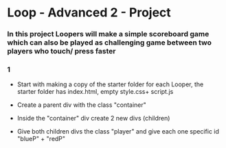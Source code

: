 # Loop - Advanced 2 - Project
### In this project Loopers will make a simple scoreboard game which can also be played as challenging game between two players who touch/ press faster
### 1
- Start with making a copy of the starter folder for each Looper, the starter folder has index.html, empty style.css+ script.js

- Create a parent div with the class "container"
- Inside the "container" div create 2 new divs (children)
- Give both children divs the class "player" and give each one specific id "blueP" + "redP"
